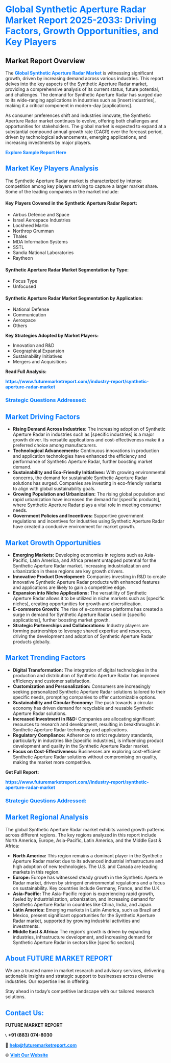 <h1 style="color: #007BFF;">Global Synthetic Aperture Radar Market Report 2025-2033: Driving Factors, Growth Opportunities, and Key Players</h1>

<section id="overview">
<h2>Market Report Overview</h2>
<p>The <a href="https://www.futuremarketreport.com//industry-report/synthetic-aperture-radar-market" style="color: #007BFF; text-decoration: none;"><strong>Global Synthetic Aperture Radar Market</strong></a> is witnessing significant growth, driven by increasing demand across various industries. This report delves into the key aspects of the Synthetic Aperture Radar market, providing a comprehensive analysis of its current status, future potential, and challenges. The demand for Synthetic Aperture Radar has surged due to its wide-ranging applications in industries such as [insert industries], making it a critical component in modern-day [applications].</p>
<p>As consumer preferences shift and industries innovate, the Synthetic Aperture Radar market continues to evolve, offering both challenges and opportunities for stakeholders. The global market is expected to expand at a substantial compound annual growth rate (CAGR) over the forecast period, driven by technological advancements, emerging applications, and increasing investments by major players.</p>
</section>

<section id="overview">
<p><a href="https://www.futuremarketreport.com//request-sample/reportId=82937" style="color: #007BFF; text-decoration: none;"><strong>Explore Sample Report Here</strong></a></p>
</section>

<section id="key-players">
<h2 style="color: #007BFF;">Market Key Players Analysis</h2>
<p>The Synthetic Aperture Radar market is characterized by intense competition among key players striving to capture a larger market share. Some of the leading companies in the market include:</p>
<h4>Key Players Covered in the Synthetic Aperture Radar Report:</h4>
<ul><li>Airbus Defence and Space</li><li>Israel Aerospace Industries</li><li>Lockheed Martin</li><li>Northrop Grumman</li><li>Thales</li><li>MDA Information Systems</li><li>SSTL</li><li>Sandia National Laboratories</li><li>Raytheon</li></ul>
<h4>Synthetic Aperture Radar Market Segmentation by Type:</h4>
<ul><li>Focus Type</li><li>Unfocused</li></ul>

<h4>Synthetic Aperture Radar Market Segmentation by Application:</h4>
<ul><li>National Defense</li><li>Communication</li><li>Aerospace</li><li>Others</li></ul>
<p><strong>Key Strategies Adopted by Market Players:</strong></p>
<ul>
<li>Innovation and R&D</li>
<li>Geographical Expansion</li>
<li>Sustainability Initiatives</li>
<li>Mergers and Acquisitions</li>
</ul>
</section>

<section>
<p><strong>Read Full Analysis: </strong></p><a href="https://www.futuremarketreport.com//industry-report/synthetic-aperture-radar-market" style="color: #007BFF; text-decoration: none;"><strong>https://www.futuremarketreport.com//industry-report/synthetic-aperture-radar-market</strong></a>
<h3 style="color: #007BFF;">Strategic Questions Addressed:</h3>
</section>

<section id="driving-factors">
<h2 style="color: #007BFF;">Market Driving Factors</h2>
<ul>
<li><strong>Rising Demand Across Industries:</strong> The increasing adoption of Synthetic Aperture Radar in industries such as [specific industries] is a major growth driver. Its versatile applications and cost-effectiveness make it a preferred choice among manufacturers.</li>
<li><strong>Technological Advancements:</strong> Continuous innovations in production and application technologies have enhanced the efficiency and performance of Synthetic Aperture Radar, further boosting market demand.</li>
<li><strong>Sustainability and Eco-Friendly Initiatives:</strong> With growing environmental concerns, the demand for sustainable Synthetic Aperture Radar solutions has surged. Companies are investing in eco-friendly variants to align with global sustainability goals.</li>
<li><strong>Growing Population and Urbanization:</strong> The rising global population and rapid urbanization have increased the demand for [specific products], where Synthetic Aperture Radar plays a vital role in meeting consumer needs.</li>
<li><strong>Government Policies and Incentives:</strong> Supportive government regulations and incentives for industries using Synthetic Aperture Radar have created a conducive environment for market growth.</li>
</ul>
</section>

<section id="growth-opportunities">
<h2 style="color: #007BFF;">Market Growth Opportunities</h2>
<ul>
<li><strong>Emerging Markets:</strong> Developing economies in regions such as Asia-Pacific, Latin America, and Africa present untapped potential for the Synthetic Aperture Radar market. Increasing industrialization and urbanization in these regions are key growth drivers.</li>
<li><strong>Innovative Product Development:</strong> Companies investing in R&D to create innovative Synthetic Aperture Radar products with enhanced features and applications are likely to gain a competitive edge.</li>
<li><strong>Expansion into Niche Applications:</strong> The versatility of Synthetic Aperture Radar allows it to be utilized in niche markets such as [specific niches], creating opportunities for growth and diversification.</li>
<li><strong>E-commerce Growth:</strong> The rise of e-commerce platforms has created a surge in demand for Synthetic Aperture Radar used in [specific applications], further boosting market growth.</li>
<li><strong>Strategic Partnerships and Collaborations:</strong> Industry players are forming partnerships to leverage shared expertise and resources, driving the development and adoption of Synthetic Aperture Radar products globally.</li>
</ul>
</section>

<section id="trending-factors">
<h2 style="color: #007BFF;">Market Trending Factors</h2>
<ul>
<li><strong>Digital Transformation:</strong> The integration of digital technologies in the production and distribution of Synthetic Aperture Radar has improved efficiency and customer satisfaction.</li>
<li><strong>Customization and Personalization:</strong> Consumers are increasingly seeking personalized Synthetic Aperture Radar solutions tailored to their specific needs, prompting companies to offer customizable options.</li>
<li><strong>Sustainability and Circular Economy:</strong> The push towards a circular economy has driven demand for recyclable and reusable Synthetic Aperture Radar solutions.</li>
<li><strong>Increased Investment in R&D:</strong> Companies are allocating significant resources to research and development, resulting in breakthroughs in Synthetic Aperture Radar technology and applications.</li>
<li><strong>Regulatory Compliance:</strong> Adherence to strict regulatory standards, particularly in industries like [specific industries], is influencing product development and quality in the Synthetic Aperture Radar market.</li>
<li><strong>Focus on Cost-Effectiveness:</strong> Businesses are exploring cost-efficient Synthetic Aperture Radar solutions without compromising on quality, making the market more competitive.</li>
</ul>
</section>

<section>
<p><strong>Get Full Report: </strong></p><a href="https://www.futuremarketreport.com//industry-report/synthetic-aperture-radar-market" style="color: #007BFF; text-decoration: none;"><strong>https://www.futuremarketreport.com//industry-report/synthetic-aperture-radar-market</strong></a>
<h3 style="color: #007BFF;">Strategic Questions Addressed:</h3>
</section>


<section id="regional-analysis">
<h2 style="color: #007BFF;">Market Regional Analysis</h2>
<p>The global Synthetic Aperture Radar market exhibits varied growth patterns across different regions. The key regions analyzed in this report include North America, Europe, Asia-Pacific, Latin America, and the Middle East & Africa:</p>
<ul>
<li><strong>North America:</strong> This region remains a dominant player in the Synthetic Aperture Radar market due to its advanced industrial infrastructure and high adoption of new technologies. The U.S. and Canada are leading markets in this region.</li>
<li><strong>Europe:</strong> Europe has witnessed steady growth in the Synthetic Aperture Radar market, driven by stringent environmental regulations and a focus on sustainability. Key countries include Germany, France, and the U.K.</li>
<li><strong>Asia-Pacific:</strong> The Asia-Pacific region is experiencing rapid growth, fueled by industrialization, urbanization, and increasing demand for Synthetic Aperture Radar in countries like China, India, and Japan.</li>
<li><strong>Latin America:</strong> Emerging markets in Latin America, such as Brazil and Mexico, present significant opportunities for the Synthetic Aperture Radar market, supported by growing industrial activities and investments.</li>
<li><strong>Middle East & Africa:</strong> The region’s growth is driven by expanding industries, infrastructure development, and increasing demand for Synthetic Aperture Radar in sectors like [specific sectors].</li>
</ul>
</section>

<footer>
<h2 style="color: #007BFF;">About FUTURE MARKET REPORT</h2>
<p>We are a trusted name in market research and advisory services, delivering actionable insights and strategic support to businesses across diverse industries. Our expertise lies in offering:</p>

<p>Stay ahead in today’s competitive landscape with our tailored research solutions.</p>

<h2 style="color: #007BFF;">Contact Us:</h2>
<p><strong>FUTURE MARKET REPORT</strong></p>
<p>📞 <strong>+91 (883) 074-8030</strong></p>
<p>📧 <strong><a href="mailto:help@futuremarketreport.com" style="color: #007BFF;">help@futuremarketreport.com</a></strong></p>
<p>🌐 <strong><a href="https://www.futuremarketreport.com/" style="color: #007BFF;">Visit Our Website</a></strong></p>
</footer>